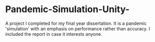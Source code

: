 # Pandemic-Simulation-Unity-
A project I completed for my final year dissertation. It is a pandemic 'simulation' with an emphasis on performance rather than accuracy. I included the report in case it interests anyone.

